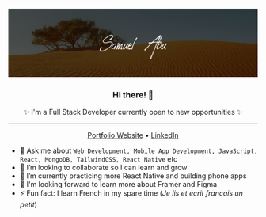 ![profile header image](https://github.com/abu-git/abu-git/blob/main/readme_image.jpg)

<!-- ### Hi there 👋 -->

<!--
**abu-git/abu-git** is a ✨ _special_ ✨ repository because its `README.md` (this file) appears on your GitHub profile.

Here are some ideas to get you started:

- 🔭 I’m currently working on ...
- 🌱 I’m currently learning ...
- 👯 I’m looking to collaborate on ...
- 🤔 I’m looking for help with ...
- 💬 Ask me about ...
- 📫 How to reach me: ...
- 😄 Pronouns: ...
- ⚡ Fun fact: ...
-->

<h3 align="center">Hi there! 👋</h3>
<p align="center">✨ I'm a Full Stack Developer currently open to new opportunities ✨</p>

---
<p align="center">
    <a href="https://sam-cv.vercel.app/">Portfolio Website</a> •
    <a href="https://www.linkedin.com/in/abu-samuel/">LinkedIn</a>
</p>


- 💬 Ask me about `Web Development, Mobile App Development, JavaScript, React, MongoDB, TailwindCSS, React Native` etc
- 👯 I’m looking to collaborate so I can learn and grow
- 🔭 I’m currently practicing more React Native and building phone apps
- 🌱 I'm looking forward to learn more about Framer and Figma
- :zap: Fun fact: I learn French in my spare time (*Je lis et ecrit francais un petit*)
